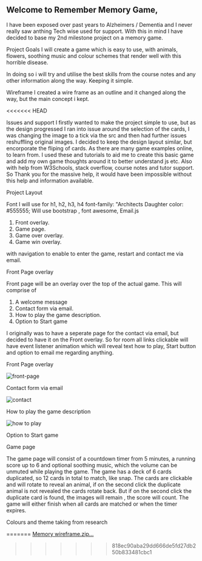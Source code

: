 ## Welcome to Remember Memory Game,

I have been exposed over past years to Alzheimers / Dementia and I never really saw anthing Tech wise used for support.
With this in mind I have decided to base my 2nd milestone project on a memory game.

Project Goals
I will create a game which is easy to use, with animals, flowers, soothing music and colour schemes that render well 
with this horrible disease.

In doing so i will try and utilise the best skills from the course notes and any other information along the way. 
Keeping it simple.


Wireframe
I created a wire frame as an outline and it changed along the way, but the main concept i kept.

<<<<<<< HEAD

Issues and support
I firstly wanted to make the project simple to use, but as the design progressed I ran into issue around the selection of
the cards, I was changing the image to a tick via the src and then had further issues reshuffling original images. I decided to keep 
the design layout similar, but encorporate the fliping of cards. As there are many game examples online, to learn from. I used these and 
tutorials to aid me to create this basic game and add my own game thoughts around it to better understand js etc.
Also with help from W3Schools, stack overflow, course notes and tutor support. So Thank you for the massive help, it would have been 
impossible without this help and information available.

Project Layout

Font I will use for h1, h2, h3, h4 font-family: "Architects Daughter color: #555555;
Will use bootstrap , font awesome, Email.js 
1.	Front overlay.
2.	Game page.
3.	Game over overlay.
4.	Game win overlay.

with navigation to enable to enter the game, restart and contact me via email.

Front Page overlay

Front page will be an overlay over the top of the actual game.
This will comprise of 

1. A welcome message 
2. Contact form via email.
3. How to play the game description.
4. Option to Start game 

I originally was to have a seperate page for the contact via email, but decided to have it on the Front overlay.
So for room all links clickable will have event listener animation which will reveal text how to play, Start button and option to 
email me regarding anything.

Front Page overlay

![front-page](https://user-images.githubusercontent.com/76811599/112762748-4a3be500-8ff9-11eb-9a47-c4c999b4570b.png)

Contact form via email

![contact](https://user-images.githubusercontent.com/76811599/112762868-f1b91780-8ff9-11eb-8146-d3b5796f6419.png)

How to play the game description

![how to play](https://user-images.githubusercontent.com/76811599/112762946-4a88b000-8ffa-11eb-8c73-5f4d918dc801.png)

Option to Start game




Game page

The game page will consist of a countdown timer from 5 minutes, a running score up to 6 and optional soothing music, which the volume 
can be unmuted while playing the game. 
The game has a deck of 6 cards duplicated, so 12 cards in total to match, like snap. The cards are clickable and will rotate to reveal
an animal, if on the second click the duplicate animal is not revealed the cards rotate back. But if on the second click the duplicate 
card is found, the images will remain , the score will count. The game will either finish when all cards are matched or when the timer expires.

Colours and theme taking from research 








=======
[Memory wireframe.zip…]()
>>>>>>> 818ec90aba29dd666de5fd27db250b833481cbc1
